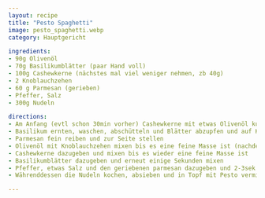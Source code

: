 ```yaml
---
layout: recipe
title: "Pesto Spaghetti"
image: pesto_spaghetti.webp
category: Hauptgericht

ingredients:
- 90g Olivenöl
- 70g Basilikumblätter (paar Hand voll)
- 100g Cashewkerne (nächstes mal viel weniger nehmen, zb 40g)
- 2 Knoblauchzehen
- 60 g Parmesan (gerieben)
- Pfeffer, Salz
- 300g Nudeln

directions:
- Am Anfang (evtl schon 30min vorher) Cashewkerne mit etwas Olivenöl kurz anrösten und auskühlen lassen
- Basilikum ernten, waschen, abschütteln und Blätter abzupfen und auf Küchenrolle auslegen (Stengel wären bitter daher weglassen)
- Parmesan fein reiben und zur Seite stellen
- Olivenöl mit Knoblauchzehen mixen bis es eine feine Masse ist (nachdem das Mixen länger dauert und Hitze entsteht sollte man das wirklich separat vorher machen)
- Cashewkerne dazugeben und mixen bis es wieder eine feine Masse ist
- Basilikumblätter dazugeben und erneut einige Sekunden mixen
- Pfeffer, etwas Salz und den geriebenen parmesan dazugeben und 2-3sek mixen (Parmesan unbedingt am Ende dazugeben damit er nicht ausflankt)
- Währenddessen die Nudeln kochen, absieben und in Topf mit Pesto vermischen

---
```

